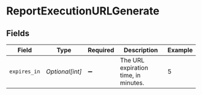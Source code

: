 # ReportExecutionURLGenerate


## Fields

| Field                                | Type                                 | Required                             | Description                          | Example                              |
| ------------------------------------ | ------------------------------------ | ------------------------------------ | ------------------------------------ | ------------------------------------ |
| `expires_in`                         | *Optional[int]*                      | :heavy_minus_sign:                   | The URL expiration time, in minutes. | 5                                    |